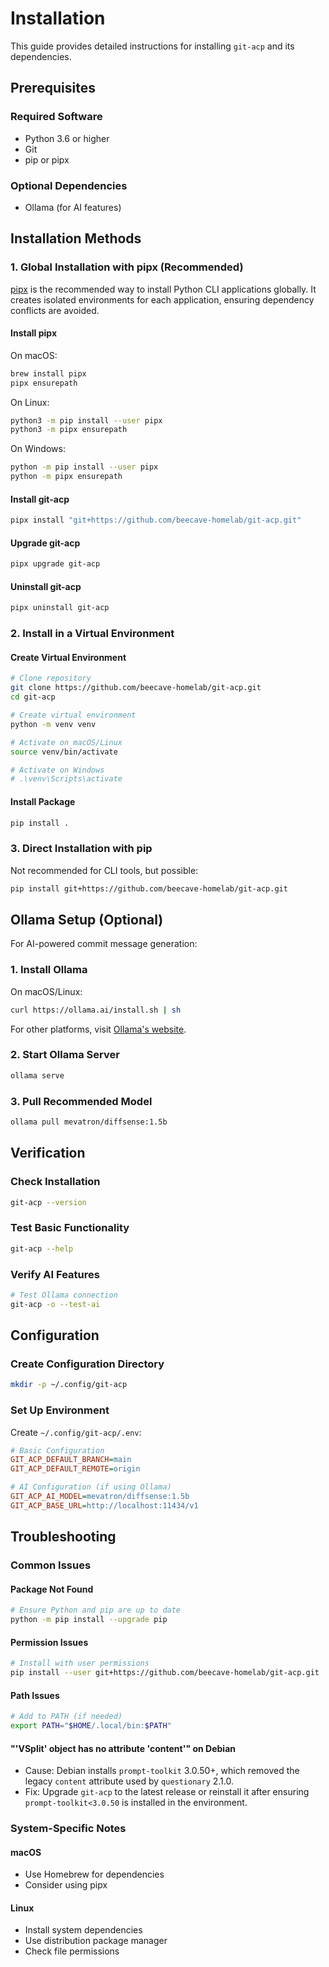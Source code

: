 # Installation

This guide provides detailed instructions for installing `git-acp` and its dependencies.

## Prerequisites

### Required Software

- Python 3.6 or higher
- Git
- pip or pipx

### Optional Dependencies

- Ollama (for AI features)

## Installation Methods

### 1. Global Installation with pipx (Recommended)

[pipx](https://pypa.github.io/pipx/) is the recommended way to install Python CLI applications globally. It creates isolated environments for each application, ensuring dependency conflicts are avoided.

#### Install pipx

On macOS:

```bash
brew install pipx
pipx ensurepath
```

On Linux:

```bash
python3 -m pip install --user pipx
python3 -m pipx ensurepath
```

On Windows:

```bash
python -m pip install --user pipx
python -m pipx ensurepath
```

#### Install git-acp

```bash
pipx install "git+https://github.com/beecave-homelab/git-acp.git"
```

#### Upgrade git-acp

```bash
pipx upgrade git-acp
```

#### Uninstall git-acp

```bash
pipx uninstall git-acp
```

### 2. Install in a Virtual Environment

#### Create Virtual Environment

```bash
# Clone repository
git clone https://github.com/beecave-homelab/git-acp.git
cd git-acp

# Create virtual environment
python -m venv venv

# Activate on macOS/Linux
source venv/bin/activate

# Activate on Windows
# .\venv\Scripts\activate
```

#### Install Package

```bash
pip install .
```

### 3. Direct Installation with pip

Not recommended for CLI tools, but possible:

```bash
pip install git+https://github.com/beecave-homelab/git-acp.git
```

## Ollama Setup (Optional)

For AI-powered commit message generation:

### 1. Install Ollama

On macOS/Linux:

```bash
curl https://ollama.ai/install.sh | sh
```

For other platforms, visit [Ollama's website](https://ollama.ai).

### 2. Start Ollama Server

```bash
ollama serve
```

### 3. Pull Recommended Model

```bash
ollama pull mevatron/diffsense:1.5b
```

## Verification

### Check Installation

```bash
git-acp --version
```

### Test Basic Functionality

```bash
git-acp --help
```

### Verify AI Features

```bash
# Test Ollama connection
git-acp -o --test-ai
```

## Configuration

### Create Configuration Directory

```bash
mkdir -p ~/.config/git-acp
```

### Set Up Environment

Create `~/.config/git-acp/.env`:

```ini
# Basic Configuration
GIT_ACP_DEFAULT_BRANCH=main
GIT_ACP_DEFAULT_REMOTE=origin

# AI Configuration (if using Ollama)
GIT_ACP_AI_MODEL=mevatron/diffsense:1.5b
GIT_ACP_BASE_URL=http://localhost:11434/v1
```

## Troubleshooting

### Common Issues

#### Package Not Found

```bash
# Ensure Python and pip are up to date
python -m pip install --upgrade pip
```

#### Permission Issues

```bash
# Install with user permissions
pip install --user git+https://github.com/beecave-homelab/git-acp.git
```

#### Path Issues

```bash
# Add to PATH (if needed)
export PATH="$HOME/.local/bin:$PATH"
```

#### "'VSplit' object has no attribute 'content'" on Debian

- Cause: Debian installs `prompt-toolkit` 3.0.50+, which removed the legacy `content` attribute used by `questionary` 2.1.0.
- Fix: Upgrade `git-acp` to the latest release or reinstall it after ensuring `prompt-toolkit<3.0.50` is installed in the environment.

### System-Specific Notes

#### macOS

- Use Homebrew for dependencies
- Consider using pipx

#### Linux

- Install system dependencies
- Use distribution package manager
- Check file permissions
